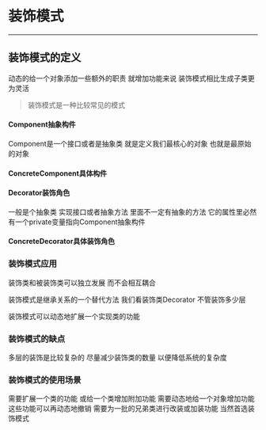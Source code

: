 # 装饰模式

----------

## 装饰模式的定义
动态的给一个对象添加一些额外的职责 就增加功能来说 装饰模式相比生成子类更为灵活

> 装饰模式是一种比较常见的模式
 
#### Component抽象构件
Component是一个接口或者是抽象类 就是定义我们最核心的对象  也就是最原始的对象

#### ConcreteComponent具体构件

#### Decorator装饰角色
一般是个抽象类  实现接口或者抽象方法 里面不一定有抽象的方法
它的属性里必然有一个private变量指向Component抽象构件

#### ConcreteDecorator具体装饰角色


### 装饰模式应用
装饰类和被装饰类可以独立发展 而不会相互耦合

装饰模式是继承关系的一个替代方法 我们看装饰类Decorator 不管装饰多少层

装饰模式可以动态地扩展一个实现类的功能

### 装饰模式的缺点
多层的装饰是比较复杂的 尽量减少装饰类的数量 以便降低系统的复杂度

### 装饰模式的使用场景
需要扩展一个类的功能 或给一个类增加附加功能
需要动态地给一个对象增加功能 这些功能可以再动态地撤销
需要为一批的兄弟类进行改装或加装功能 当然首选装饰模式
